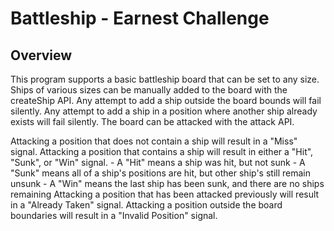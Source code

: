 # Battleship - Earnest Challenge
## Overview 
This program supports a basic battleship board that can be set to any size. Ships of various sizes can be manually
added to the board with the createShip API. Any attempt to add a ship outside the board bounds will fail silently. Any
attempt to add a ship in a position where another ship already exists will fail silently. The board can be attacked
with the attack API.

Attacking a position that does not contain a ship will result in a "Miss" signal.
Attacking a position that contains a ship will result in either a "Hit", "Sunk", or "Win" signal.
    - A "Hit" means a ship was hit, but not sunk
    - A "Sunk" means all of a ship's positions are hit, but other ship's still remain unsunk
    - A "Win" means the last ship has been sunk, and there are no ships remaining
Attacking a position that has been attacked previously will result in a "Already Taken" signal.
Attacking a position outside the board boundaries will result in a "Invalid Position" signal.
